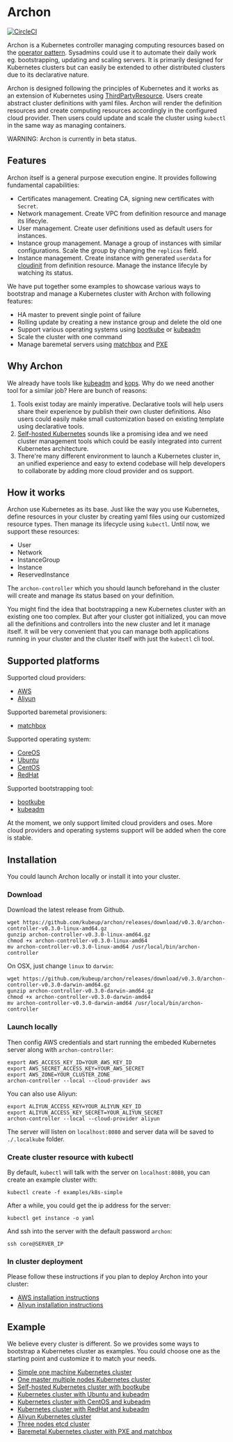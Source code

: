 Archon
======

[![CircleCI](https://circleci.com/gh/kubeup/archon/tree/master.svg?style=shield)][circleci]

Archon is a Kubernetes controller managing computing resources based on the [operator pattern][operator-pattern].
Sysadmins could use it to automate their daily work eg. bootstrapping, updating and scaling servers.
It is primarily designed for Kubernetes clusters but can easily be extended to other
distributed clusters due to its declarative nature.

Archon is designed following the principles of Kubernetes and it works as
an extension of Kubernetes using [ThirdPartyResource]. Users create abstract cluster
definitions with yaml files.  Archon will render the definition resources and create
computing resources accordingly in the configured cloud provider. Then users could
update and scale the cluster using `kubectl` in the same way as managing containers.

WARNING: Archon is currently in beta status.

Features
--------

Archon itself is a general purpose execution engine. It provides following fundamental
capabilities:

  - Certificates management. Creating CA, signing new certificates with `Secret`.
  - Network management. Create VPC from definition resource and manage its lifecyle.
  - User management. Create user definitions used as default users for instances.
  - Instance group management. Manage a group of instances with similar configurations.
    Scale the group by changing the `replicas` field.
  - Instance management. Create instance with generated `userdata` for [cloudinit]
    from definition resource. Manage the instance lifecyle by watching its status.

We have put together some examples to showcase various ways to bootstrap and manage
a Kubernetes cluster with Archon with following features:

  - HA master to prevent single point of failure
  - Rolling update by creating a new instance group and delete the old one
  - Support various operating systems using [bootkube] or [kubeadm]
  - Scale the cluster with one command
  - Manage baremetal servers using [matchbox] and [PXE]

Why Archon
----------

We already have tools like [kubeadm] and [kops]. Why do we need another tool
for a similar job? Here are bunch of reasons:

  1. Tools exist today are mainly imperative. Declarative tools will help
  users share their experience by publish their own cluster definitions.
  Also users could easily make small customization based on existing template
  using declarative tools.
  2. [Self-hosted Kubernetes] sounds like a promising idea and we need cluster
  management tools which could be easily integrated into current Kubernetes
  architecture.
  3. There're many different environment to launch a Kubernetes cluster in,
  an unified experience and easy to extend codebase will help developers to
  collaborate by adding more cloud provider and os support.

How it works
------------

Archon use Kubernetes as its base. Just like the way you use Kubernetes,
define resources in your cluster by creating yaml files using our customized
resource types. Then manage its lifecycle using `kubectl`. Until now, we
support these resources:

  - User
  - Network
  - InstanceGroup
  - Instance
  - ReservedInstance

The `archon-controller` which you should launch beforehand in the cluster will
create and manage its status based on your definition.

You might find the idea that bootstrapping a new Kubernetes cluster with an existing
one too complex. But after your cluster got initialized, you can move all the
definitions and controllers into the new cluster and let it manage itself. It will
be very convenient that you can manage both applications running in your cluster
and the cluster itself with just the `kubectl` cli tool.

Supported platforms
-------------------

Supported cloud providers:

  - [AWS]
  - [Aliyun]

Supported baremetal provisioners:

  - [matchbox]

Supported operating system:

  - [CoreOS][bootkube-example]
  - [Ubuntu][ubuntu-example]
  - [CentOS][centos-example]
  - [RedHat][redhat-example]

Supported bootstrapping tool:

  - [bootkube][bootkube-example]
  - [kubeadm][ubuntu-example]

At the moment, we only support limited cloud providers and oses. More cloud providers
and operating systems support will be added when the core is stable.

Installation
------------

You could launch Archon locally or install it into your cluster.

### Download

Download the latest release from Github.

```
wget https://github.com/kubeup/archon/releases/download/v0.3.0/archon-controller-v0.3.0-linux-amd64.gz
gunzip archon-controller-v0.3.0-linux-amd64.gz
chmod +x archon-controller-v0.3.0-linux-amd64
mv archon-controller-v0.3.0-linux-amd64 /usr/local/bin/archon-controller
```

On OSX, just change `linux` to `darwin`:

```
wget https://github.com/kubeup/archon/releases/download/v0.3.0/archon-controller-v0.3.0-darwin-amd64.gz
gunzip archon-controller-v0.3.0-darwin-amd64.gz
chmod +x archon-controller-v0.3.0-darwin-amd64
mv archon-controller-v0.3.0-darwin-amd64 /usr/local/bin/archon-controller
```

### Launch locally

Then config AWS credentials and start running the embeded Kubernetes server along with `archon-controller`:

```
export AWS_ACCESS_KEY_ID=YOUR_AWS_KEY_ID
export AWS_SECRET_ACCESS_KEY=YOUR_AWS_SECRET
export AWS_ZONE=YOUR_CLUSTER_ZONE
archon-controller --local --cloud-provider aws
```

You can also use Aliyun:

```
export ALIYUN_ACCESS_KEY=YOUR_ALIYUN_KEY_ID
export ALIYUN_ACCESS_KEY_SECRET=YOUR_ALIYUN_SECRET
archon-controller --local --cloud-provider aliyun
```

The server will listen on `localhost:8080` and server data will be saved to `./.localkube` folder.

### Create cluster resource with kubectl

By default, `kubectl` will talk with the server on `localhost:8080`, you can create an example cluster with:

```
kubectl create -f examples/k8s-simple
```

After a while, you could get the ip address for the server:

```
kubectl get instance -o yaml
```

And ssh into the server with the default password `archon`:

```
ssh core@SERVER_IP
```

### In cluster deployment

Please follow these instructions if you plan to deploy Archon into your cluster:

  - [AWS installation instructions]
  - [Aliyun installation instructions]


Example
-------

We believe every cluster is different. So we provides some ways to bootstrap a
Kubernetes cluster as examples. You could choose one as the starting point and
customize it to match your needs.

  - [Simple one machine Kubernetes cluster][simple-example]
  - [One master multiple nodes Kubernetes cluster][master-node-example]
  - [Self-hosted Kubernetes cluster with bootkube][bootkube-example]
  - [Kubernetes cluster with Ubuntu and kubeadm][ubuntu-example]
  - [Kubernetes cluster with CentOS and kubeadm][centos-example]
  - [Kubernetes cluster with RedHat and kubeadm][redhat-example]
  - [Aliyun Kubernetes cluster][aliyun-example]
  - [Three nodes etcd cluster][etcd-example]
  - [Baremetal Kubernetes cluster with PXE and matchbox][matchbox-example]

[operator-pattern]: https://coreos.com/blog/introducing-operators.html
[ThirdPartyResource]: http://kubernetes.io/docs/user-guide/thirdpartyresources/
[matchbox]: https://github.com/coreos/matchbox
[PXE]: https://en.wikipedia.org/wiki/Preboot_Execution_Environment
[kubeadm]: https://github.com/kubernetes/kubeadm
[bootkube]: https://github.com/kubernetes-incubator/bootkube
[kops]: https://github.com/kubernetes/kops
[cloudinit]: http://cloudinit.readthedocs.io/en/latest/
[AWS]: https://aws.amazon.com
[Aliyun]: https://www.aliyun.com
[simple-example]: https://github.com/kubeup/archon/tree/master/example/k8s-simple
[master-node-example]: https://github.com/kubeup/archon/tree/master/example/k8s-master-node
[bootkube-example]: https://github.com/kubeup/archon/tree/master/example/k8s-bootkube
[ubuntu-example]: https://github.com/kubeup/archon/tree/master/example/k8s-ubuntu
[centos-example]: https://github.com/kubeup/archon/tree/master/example/k8s-centos
[redhat-example]: https://github.com/kubeup/archon/tree/master/example/k8s-redhat
[aliyun-example]: https://github.com/kubeup/archon/tree/master/example/k8s-aliyun
[etcd-example]: https://github.com/kubeup/archon/tree/master/example/etcd-cluster
[matchbox-example]: https://github.com/kubeup/archon/tree/master/example/k8s-matchbox
[Self-hosted Kubernetes]: https://github.com/kubernetes/community/pull/206
[AWS installation instructions]: https://github.com/kubeup/archon/blob/master/docs/installation.md
[Aliyun installation instructions]: https://github.com/kubeup/archon/blob/master/docs/installation_aliyun.md
[circleci]: https://circleci.com/gh/kubeup/archon
